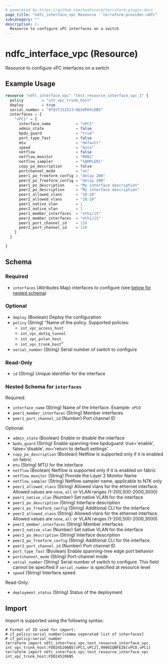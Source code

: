 ```yaml
---
# generated by https://github.com/hashicorp/terraform-plugin-docs
page_title: "ndfc_interface_vpc Resource - terraform-provider-ndfc"
subcategory: ""
description: |-
  Resource to configure vPC interfaces on a switch
---
```


# ndfc_interface_vpc (Resource)

Resource to configure vPC interfaces on a switch

## Example Usage

```terraform
resource "ndfc_interface_vpc" "test_resource_interface_vpc_1" {
  policy        = "int_vpc_trunk_host"
  deploy        = true
  serial_number = "9TQYTJSZ1VJ~9Q34PHYLDB5"
  interfaces = {
    "vPC1" = {
      interface_name           = "vPC1"
      admin_state              = false
      bpdu_guard               = "true"
      port_type_fast           = false
      mtu                      = "default"
      speed                    = "Auto"
      netflow                  = false
      netflow_monitor          = "MON1"
      netflow_sampler          = "SAMPLER1"
      copy_po_description      = false
      portchannel_mode         = "on"
      peer1_po_freeform_config = "delay 200"
      peer2_po_freeform_config = "delay 200"
      peer1_po_description     = "My interface description"
      peer2_po_description     = "My interface description"
      peer1_allowed_vlans      = "10-20"
      peer2_allowed_vlans      = "10-20"
      peer1_native_vlan        = 1
      peer2_native_vlan        = 1
      peer1_member_interfaces  = "eth1/15"
      peer2_member_interfaces  = "eth1/15"
      peer1_port_channel_id    = 120
      peer2_port_channel_id    = 120
    }
  }

}
```

<!-- schema generated by tfplugindocs -->
## Schema

### Required

- `interfaces` (Attributes Map) interfaces to configure (see [below for nested schema](#nestedatt--interfaces))

### Optional

- `deploy` (Boolean) Deploy the configuration
- `policy` (String) "Name of the policy. 
  Supported policies: 
    * `int_vpc_access_host`
    * `int_vpc_dot1q_tunnel`
    * `int_vpc_pvlan_host`
    * `int_vpc_trunk_host`"
- `serial_number` (String) Serial number of switch to configure

### Read-Only

- `id` (String) Unique identifier for the interface

<a id="nestedatt--interfaces"></a>
### Nested Schema for `interfaces`

Required:

- `interface_name` (String) Name of the Interface. Example: `vPC0`
- `peer1_member_interfaces` (String) Member interfaces
- `peer1_port_channel_id` (Number) Port channel ID

Optional:

- `admin_state` (Boolean) Enable or disable the interface
- `bpdu_guard` (String) Enable spanning-tree bpduguard: true='enable', false='disable', no='return to default settings'
- `copy_po_description` (Boolean) Netflow is supported only if it is enabled on fabric
- `mtu` (String) MTU for the interface
- `netflow` (Boolean) Netflow is supported only if it is enabled on fabric
- `netflow_monitor` (String) Provide the Layer 2 Monitor Name
- `netflow_sampler` (String) Netflow sampler name, applicable to N7K only
- `peer1_allowed_vlans` (String) Allowed vlans for the ethernet interface. Allowed values are `none`, `all` or VLAN ranges (1-200,500-2000,3000)
- `peer1_native_vlan` (Number) Set native VLAN for the interface
- `peer1_po_description` (String) Interface description
- `peer1_po_freeform_config` (String) Additional CLI for the interface
- `peer2_allowed_vlans` (String) Allowed vlans for the ethernet interface. Allowed values are `none`, `all` or VLAN ranges (1-200,500-2000,3000)
- `peer2_member_interfaces` (String) Member interfaces
- `peer2_native_vlan` (Number) Set native VLAN for the interface
- `peer2_po_description` (String) Interface description
- `peer2_po_freeform_config` (String) Additional CLI for the interface
- `peer2_port_channel_id` (Number) Port channel ID
- `port_type_fast` (Boolean) Enable spanning-tree edge port behavior
- `portchannel_mode` (String) Port-channel mode
- `serial_number` (String) Serial number of switch to configure. This field cannot be specified if `serial_number` is specified at resource level
- `speed` (String) Interface speed

Read-Only:

- `deployment_status` (String) Status of the deployment

## Import

Import is supported using the following syntax:

```shell
# Format of ID used for import:
# if_policy:serial_number[comma seperated list of interfaces]
# if_policy:serial_number
terraform import ndfc_interface_vpc.test_resource_interface_vpc int_vpc_trunk_host:FDO245206N5[vPC1,vPC2],9990IQNFEZ6[vPC0,vPC1]
terraform import ndfc_interface_vpc.test_resource_interface_vpc int_vpc_trunk_host:FDO245206N5
```
